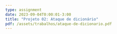 ```yaml
---
type: assignment
date: 2023-09-04T0:00:01-3:00
title: "Projeto 02: Ataque de dicionário"
pdf: /assets/trabalhos/ataque-de-dicionario.pdf
---
```

